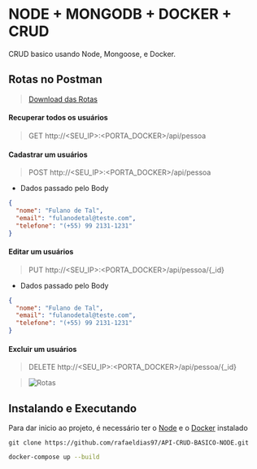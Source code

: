 # NODE + MONGODB + DOCKER + CRUD

CRUD basico usando Node, Mongoose, e Docker.

## Rotas no Postman
> [Download das Rotas](https://run.pstmn.io/button.js)
#### Recuperar todos os usuários
> GET http://<SEU_IP>:<PORTA_DOCKER>/api/pessoa

#### Cadastrar um usuários
> POST http://<SEU_IP>:<PORTA_DOCKER>/api/pessoa

* Dados passado pelo Body
```json
{ 
  "nome": "Fulano de Tal",
  "email": "fulanodetal@teste.com",
  "telefone": "(+55) 99 2131-1231"
}
```

#### Editar um usuários
> PUT http://<SEU_IP>:<PORTA_DOCKER>/api/pessoa/{_id}

* Dados passado pelo Body
```json
{ 
  "nome": "Fulano de Tal",
  "email": "fulanodetal@teste.com",
  "telefone": "(+55) 99 2131-1231"
}
```
#### Excluir um usuários
> DELETE http://<SEU_IP>:<PORTA_DOCKER>/api/pessoa/{_id}

> ![Rotas](https://i.ibb.co/LrJtL6J/Capturar.png)


## Instalando e Executando
Para dar inicio ao projeto, é necessário ter o [Node](https://nodejs.org/en/download/) e o [Docker](https://hub.docker.com/editions/community/docker-ce-desktop-windows) instalado

```git
git clone https://github.com/rafaeldias97/API-CRUD-BASICO-NODE.git
```
```bash
docker-compose up --build
```